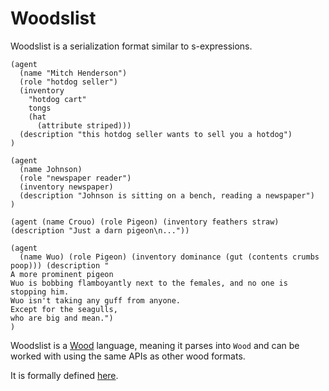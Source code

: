 # Woodslist

Woodslist is a serialization format similar to s-expressions.


```
(agent
  (name "Mitch Henderson")
  (role "hotdog seller")
  (inventory
    "hotdog cart"
    tongs
    (hat
      (attribute striped)))
  (description "this hotdog seller wants to sell you a hotdog")
)

(agent
  (name Johnson)
  (role "newspaper reader")
  (inventory newspaper)
  (description "Johnson is sitting on a bench, reading a newspaper")
)

(agent (name Crouo) (role Pigeon) (inventory feathers straw) (description "Just a darn pigeon\n..."))

(agent
  (name Wuo) (role Pigeon) (inventory dominance (gut (contents crumbs poop))) (description "
A more prominent pigeon
Wuo is bobbing flamboyantly next to the females, and no one is stopping him.
Wuo isn't taking any guff from anyone.
Except for the seagulls,
who are big and mean.")
)

```

Woodslist is a [Wood](https://github.com/makoConstruct/termpose) language, meaning it parses into `Wood` and can be worked with using the same APIs as other wood formats.

It is formally defined [here](https://github.com/makoConstruct/termpose/blob/master/woodslist_spec.md).
